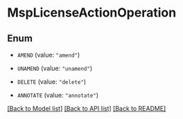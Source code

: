# MspLicenseActionOperation

## Enum


* `AMEND` (value: `"amend"`)

* `UNAMEND` (value: `"unamend"`)

* `DELETE` (value: `"delete"`)

* `ANNOTATE` (value: `"annotate"`)


[[Back to Model list]](../README.md#documentation-for-models) [[Back to API list]](../README.md#documentation-for-api-endpoints) [[Back to README]](../README.md)


